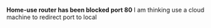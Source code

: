 **Home-use router has been blocked port 80**
I am thinking use a cloud machine to redirect port to local
